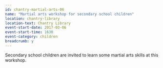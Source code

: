```yaml
---
id: chantry-martial-arts-06
name: "Martial arts workshop for secondary school children"
location: chantry-library
location-text: Chantry Library
event-start-date: 2017-03-06
event-start-time: 1630
event-category: children
breadcrumb: y
---
```


Secondary school children are invited to learn some martial arts skills at this workshop.
